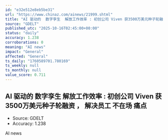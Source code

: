 ```yaml
---
id: "e32e512e8eb5be31"
url: "https://www.chinaz.com/ainews/21999.shtml"
title: "AI 驱动的  数字孪生  解放工作效率 : 初创公司 Viven 获3500万美元种子轮融资 ， 解决员工  不在场  痛点"
source: "GDELT"
published_utc: "2025-10-16T02:45:00+00:00"
status: "daily"
accuracy: 1.238
corroborations: 0
meaning: "AI news"
impact: "General"
affected: "General"
ts_daily: "1760589701.780169"
ts_weekly: null
ts_monthly: null
value_score: 0.711
---
```

## AI 驱动的  数字孪生  解放工作效率 : 初创公司 Viven 获3500万美元种子轮融资 ， 解决员工  不在场  痛点

- Source: GDELT
- Accuracy: 1.238

AI news
